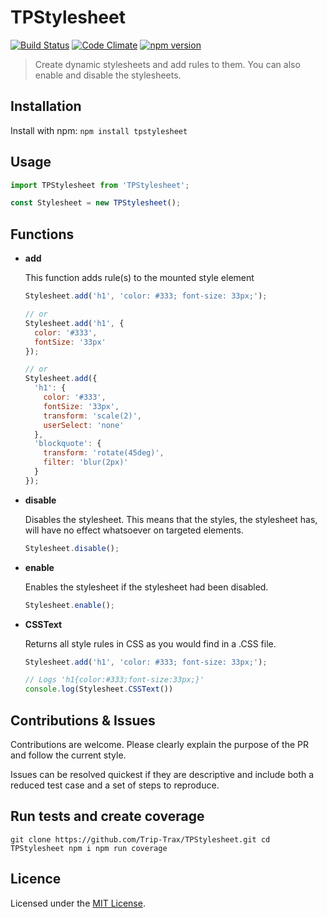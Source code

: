 # TPStylesheet
[![Build Status](https://travis-ci.org/Trip-Trax/TPStylesheet.svg)](https://travis-ci.org/Trip-Trax/TPStylesheet)
[![Code Climate](https://codeclimate.com/github/Trip-Trax/TPStylesheet/badges/gpa.svg)](https://codeclimate.com/github/Trip-Trax/TPStylesheet)
[![npm version](https://badge.fury.io/js/tpstylesheet.svg)](https://badge.fury.io/js/tpstylesheet)

> Create dynamic stylesheets and add rules to them. You can also enable and disable the stylesheets.

## Installation
Install with npm:
`npm install tpstylesheet`

## Usage
```javascript
import TPStylesheet from 'TPStylesheet';

const Stylesheet = new TPStylesheet();
```

## Functions
- **add**

    This function adds rule(s) to the mounted style element
    ```javascript
    Stylesheet.add('h1', 'color: #333; font-size: 33px;');

    // or
    Stylesheet.add('h1', {
      color: '#333',
      fontSize: '33px'
    });

    // or
    Stylesheet.add({
      'h1': {
        color: '#333',
        fontSize: '33px',
        transform: 'scale(2)',
        userSelect: 'none'
      },
      'blockquote': {
        transform: 'rotate(45deg)',
        filter: 'blur(2px)'
      }
    });
    ```

- **disable**

    Disables the stylesheet. This means that the styles, the stylesheet has, will have no effect whatsoever on targeted elements.
    ```javascript
    Stylesheet.disable();
    ```

- **enable**

    Enables the stylesheet if the stylesheet had been disabled.
    ```javascript
    Stylesheet.enable();
    ```

- **CSSText**

    Returns all style rules in CSS as you would find in a .CSS file.
    ```javascript
    Stylesheet.add('h1', 'color: #333; font-size: 33px;');

    // Logs 'h1{color:#333;font-size:33px;}'
    console.log(Stylesheet.CSSText())
    ```

## Contributions & Issues
Contributions are welcome. Please clearly explain the purpose of the PR and follow the current style.

Issues can be resolved quickest if they are descriptive and include both a reduced test case and a set of steps to reproduce.

## Run tests and create coverage
`git clone https://github.com/Trip-Trax/TPStylesheet.git
cd TPStylesheet
npm i
npm run coverage`

## Licence
Licensed under the [MIT License](LICENSE).
